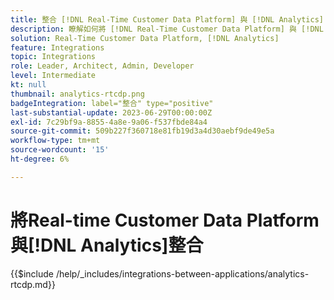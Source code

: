 ```yaml
---
title: 整合 [!DNL Real-Time Customer Data Platform] 與 [!DNL Analytics]
description: 瞭解如何將 [!DNL Real-Time Customer Data Platform] 與 [!DNL Analytics]整合。
solution: Real-Time Customer Data Platform, [!DNL Analytics]
feature: Integrations
topic: Integrations
role: Leader, Architect, Admin, Developer
level: Intermediate
kt: null
thumbnail: analytics-rtcdp.png
badgeIntegration: label="整合" type="positive"
last-substantial-update: 2023-06-29T00:00:00Z
exl-id: 7c29bf9a-8855-4a8e-9a06-f537fbde84a4
source-git-commit: 509b227f360718e81fb19d3a4d30aebf9de49e5a
workflow-type: tm+mt
source-wordcount: '15'
ht-degree: 6%

---
```


# 將Real-time Customer Data Platform與[!DNL Analytics]整合

{{$include /help/_includes/integrations-between-applications/analytics-rtcdp.md}}
